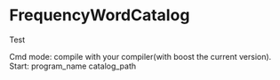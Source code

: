 FrequencyWordCatalog
====================

Test

Cmd mode: compile with your compiler(with boost the current version).
Start: program_name catalog_path
